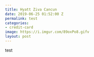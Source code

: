 ```yaml
---
title: Hyatt Ziva Cancun
date: 2019-06-25 01:52:00 Z
permalink: test
categories:
- credit-card
image: https://i.imgur.com/89oxPo8.gifv
layout: post
---
```


test